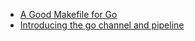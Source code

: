 
- [A Good Makefile for Go](http://azer.bike/journal/a-good-makefile-for-go/)
- [Introducing the go channel and pipeline](https://go-talks.appspot.com/github.com/kkdai/GolangTalks/introduction-channel/gochannel.slide#1)

